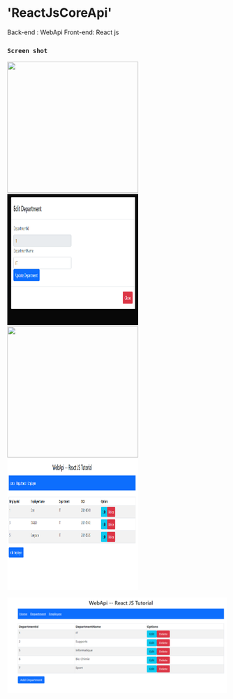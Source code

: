 
# 'ReactJsCoreApi'

Back-end : WebApi
Front-end: React js

### `Screen shot`

 <img src="front-end-app/screens/img1.png" width="300" height="300"/> <img src="front-end-app/src/screens/img2.png" width="300" height="300"/>
 <img src="front-end-app/screens/img4.png" width="300" height="300"/> <img src="front-end-app/src/screens/img4.png" width="300" height="300"/>
 
 ![alternative text](img1.png "image one")